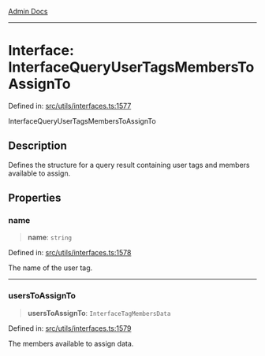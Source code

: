 [Admin Docs](/)

***

# Interface: InterfaceQueryUserTagsMembersToAssignTo

Defined in: [src/utils/interfaces.ts:1577](https://github.com/PalisadoesFoundation/talawa-admin/blob/main/src/utils/interfaces.ts#L1577)

InterfaceQueryUserTagsMembersToAssignTo

## Description

Defines the structure for a query result containing user tags and members available to assign.

## Properties

### name

> **name**: `string`

Defined in: [src/utils/interfaces.ts:1578](https://github.com/PalisadoesFoundation/talawa-admin/blob/main/src/utils/interfaces.ts#L1578)

The name of the user tag.

***

### usersToAssignTo

> **usersToAssignTo**: `InterfaceTagMembersData`

Defined in: [src/utils/interfaces.ts:1579](https://github.com/PalisadoesFoundation/talawa-admin/blob/main/src/utils/interfaces.ts#L1579)

The members available to assign data.
